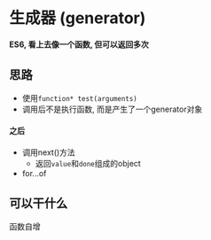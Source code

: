 # 生成器 (generator)

**ES6, 看上去像一个函数, 但可以返回多次**



## 思路

- 使用`function* test(arguments)`
- 调用后不是执行函数, 而是产生了一个generator对象



#### 之后

- 调用next()方法
  - 返回`value`和`done`组成的object
- for...of





## 可以干什么

函数自增